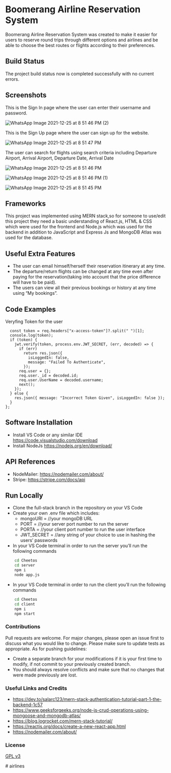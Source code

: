 

# Boomerang Airline Reservation System 

Boomerang Airline Reservation System was created to make it easier for users to reserve round trips through different options and airlines and be able to choose the best routes or flights according to their preferences.

## Build Status
The project build status now is completed successfully with no current errors.




## Screenshots
This is the Sign In page where the user can enter their username and password.

![WhatsApp Image 2021-12-25 at 8 51 46 PM (2)](https://user-images.githubusercontent.com/89047287/147393310-ee9964b4-e9b4-4070-9c6d-2f4fb9a7c409.jpeg)

This is the Sign Up page where the user can sign up for the website. 

![WhatsApp Image 2021-12-25 at 8 51 47 PM](https://user-images.githubusercontent.com/89047287/147393345-6752077d-49d5-4f5b-bf88-bf5b16a76719.jpeg)

The user can search for flights using search criteria including Departure Airport, Arrival Airport, Departure Date, Arrival Date 

![WhatsApp Image 2021-12-25 at 8 51 46 PM](https://user-images.githubusercontent.com/89047287/147393447-cf04e288-2455-4a24-93ee-3a7bf6ab4a6d.jpeg)

![WhatsApp Image 2021-12-25 at 8 51 46 PM (1)](https://user-images.githubusercontent.com/89047287/147393449-9b630e56-4095-425a-a009-32ea54b16fe8.jpeg)

![WhatsApp Image 2021-12-25 at 8 51 45 PM](https://user-images.githubusercontent.com/89047287/147393455-f12fc2b4-5cf0-4b0f-a09a-c35bda97f432.jpeg)

## Frameworks
This project was implemented using MERN stack,so for someone to use/edit this project they need a basic understanding of React.js, HTML & CSS which were used for the frontend and Node.js  which was used for the backend in addition to JavaScript and Express Js and MongoDB Atlas was used for the database.

## Useful Extra Features
* The user can email himself/herself their reservation itinerary at any time.
* The departure/return flights can be changed at any time even after paying for the reservation(taking into account that the price difference will have to be paid).
* The users can view all their previous bookings or history at any time using “My bookings”.

## Code Examples
Veryfing Token for the user 
```verifyJwT = (req, res, next) => {
  const token = req.headers["x-access-token"]?.split(" ")[1];
  console.log(token);
  if (token) {
    jwt.verify(token, process.env.JWT_SECRET, (err, decoded) => {
      if (err)
        return res.json({
          isLoggedIn: false,
          message: "Failed To Authenticate",
        });
      req.user = {};
      req.user._id = decoded.id;
      req.user.UserName = decoded.username;
      next();
    });
  } else {
    res.json({ message: "Incorrect Token Given", isLoggedIn: false });
  }
};
```

## Software Installation 
* Install VS Code or any similar IDE https://code.visualstudio.com/download 
* Install NodeJs  https://nodejs.org/en/download/ 

## API References
* NodeMailer: https://nodemailer.com/about/
* Stripe: https://stripe.com/docs/api 



## Run Locally
* Clone the full-stack branch in the repository on your VS Code 
* Create your own .env file which includes: 
    * mongoURI = //your mongoDB URL
    * PORT = //your server port number to run the server
    * PORTA = //your client port number to run the user interface
    * JWT_SECRET = //any string of your choice to use in hashing the users’ passwords
* In your VS Code terminal in order to run the server you’ll run the following commands
  

```bash
    cd Cheetos
    cd server
    npm i
    node app.js
```
* In your VS Code terminal in order to run the client you’ll run the following commands


```bash
    cd Cheetos
    cd client
    npm i
    npm start
```
   
### Contributions
Pull requests are welcome. For major changes, please open an issue first to discuss what you would like to change. Please make sure to update tests as appropriate.
As for pushing guidelines: 
  * Create a separate branch for your modifications if it is your first time to modify, if not commit to your previously created branch.
  * You should always resolve conflicts and make sure that no changes that were made previously are lost. 

### Useful Links and Credits
* https://dev.to/salarc123/mern-stack-authentication-tutorial-part-1-the-backend-1c57
* https://www.geeksforgeeks.org/node-js-crud-operations-using-mongoose-and-mongodb-atlas/ 
* https://blog.logrocket.com/mern-stack-tutorial/ 
* https://reactjs.org/docs/create-a-new-react-app.html 
* https://nodemailer.com/about/

### License
[GPL v3](https://www.gnu.org/licenses/gpl-3.0.en.html)

#   a i r l i n e s  
 